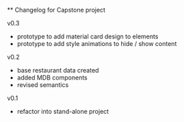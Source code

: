 ** Changelog for Capstone project

v0.3
- prototype to add material card design to elements
- prototype to add style animations to hide / show content

v0.2
- base restaurant data created
- added MDB components
- revised semantics

v0.1
- refactor into stand-alone project